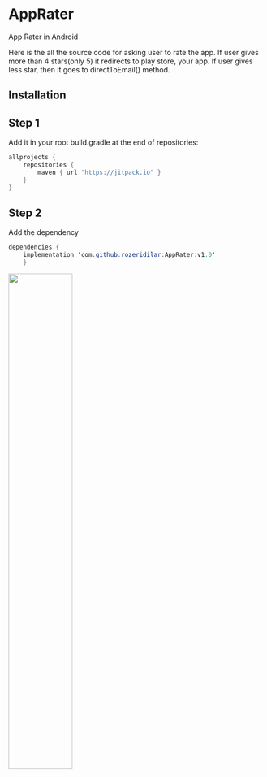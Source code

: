 # AppRater
App Rater in Android

Here is the all the source code for asking user to rate the app. If user gives more than 4 stars(only 5) it redirects to play store, your app. If user gives less star, then it goes to directToEmail() method.

## Installation

## Step 1
Add it in your root build.gradle at the end of repositories:

```java
allprojects {
	repositories {
		maven { url "https://jitpack.io" }
	}
}
```

## Step 2
Add the dependency

```java
dependencies {
    implementation 'com.github.rozeridilar:AppRater:v1.0'
	}
```

<img src="https://user-images.githubusercontent.com/7174879/50829895-0b0d1500-1357-11e9-8dff-507f992937a7.gif" width="50%" height="50%">

